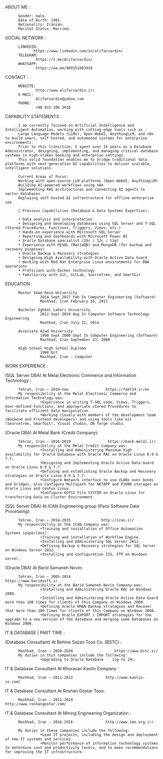 ABOUT ME :

          Gender: male.
          Date of Birth: 1981.
          Nationality: Iranian.
          Marital Status: Married.

SOCIAL NETWORK :

          LINKEDIN:
                 https://www.linkedin.com/in/alifarvardin/
          TELEGRAM:
                  https://t.me/Alifarvardin/
          WHATSAPP:
                  https://wa.me/989151063918
                            
CONTACT :

          WEBSITE:
                  http://www.alifarvardin.ir/
          E-MAIL:
                  Alifarvardin@yahoo.com
          PHONE:
                  +98 915 106 3918
                            
CAPABILITY STATEMENTS : 

          I am currently focused on Artificial Intelligence and Intelligent Automation, working with cutting-edge tools such as :
          Large Language Models (LLMs), Open WebUI, AnythingLLM, and n8n to build smart, self-hosted, and automated systems for enterprise environments.
          Prior to this transition, I spent over 15 years as a Database Administrator, designing, implementing, and managing critical database systems in high-stakes banking and enterprise settings. 
          This solid foundation enables me to bridge traditional data platforms with next-generation AI capabilities to deliver scalable, intelligent solutions.
          
          Current Areas of Focus:
          Working with open-source LLM platforms (Open WebUI, AnythingLLM)
          Building AI-powered workflows using n8n
          Implementing RAG architectures and connecting AI agents to vector databases
          Deploying self-hosted AI infrastructure for offline enterprise use
          
          🔧 Previous Capabilities (Database & Data Systems Expertise):
          
          • Data analysis and interpretation
          • Designing and developing databases using SQL Server and T-SQL (Stored Procedures, Functions, Triggers, Views, etc.)
          • Hands-on experience with Microsoft SQL Server
          • Reporting and dashboards with Microsoft Power BI
          • Oracle Database specialist (19c / 12c / 11g)
          • Experience with MySQL (MariaDB) and MongoDB (for backup and recovery purposes)
          • Oracle Backup & Recovery strategies
          • Designing High Availability with Oracle Active Data Guard
          • Working with Red Hat Enterprise Linux environments for DBA operations
          • Proficient with Docker technology
          • Familiarity with Git, GitLab, SourceTree, and SmartGit


EDUCATION : 

          Master Imam Reza University
                    2014 Sept 2017 Feb In Computer Engineering (Software)
                    Mashhad, Iran February 26, 2017

          Bachelor Eghbal Lahori University
                    2012 Sept 2014 Aug In Computer Software Technology Engineering
                    Mashhad, Iran July 21, 2014

          Associate Azad University
                    1998 Sept 2000 Sept In Computer Engineering (Software)
                    Mashhad, Iran September 23, 2000

          High School High School Diploma
                    1998 Oct
                    Mashhad, Iran - Computer


WORK EXPERIENCE :

(SQL Server DBA) At Melal Electronic Commerce and Information Technology  :

          Tehran, Iran — 2019-now                 https://fam724.ir/en
          My responsibility at the Melal Electronic Commerce and Information Technology was:
                    •Experience in writing T-SQL code, Views, Triggers, User-defined Functions, and appropriate stored Procedures to facilitate efficient data manipulation.
                    •Working closely with members of the development team (Backend and Frontend developers) and using tools like Git (Sourcetree, SmartGit), Visual studio, DB forge studio. 
                    
(Oracle DBA) At Melal Bank (Credit Company):

          Tehran, Iran — 2016-2019                 https://bank-melal.ir/
          My responsibility at the Melal Credit Company was:
                    •Installing and Administering Maximum high availability for Oracle Database with Oracle RAC on Oracle Linux 6.9 & 7.7.
                    •Designing and Implementing Oracle Active Data Guard on Oracle Linux 6.9 & 7.7.
                    •Defining and establishing Oracle Backup and Recovery strategies on Oracle Linux 6.9 & 7.7.
                    •Configure Network interface to use VLANs over bonds and bridges, also Configure Multipath for NETAPP and P2000 storages on Oracle Linux and Centos Linux.
                    •Configure OCFS2 File SYSTEM on Oracle Linux for transferring Data on Cluster Environment.

(SQL Server DBA) At ICAN Engineering group (Parsi Software Data Processing):

          Tehran, Iran — 2014-2015              http://ican.ir/
          My responsibility at the ICAN Company was:                                                                                           
                    •Training and installation of Office Automation Systems (paperless).
                    •Training and installation of Workflow Engine.
                    •Installing and Administering SQL Server 2012.
                    •Defining Backup & Recovery strategies for SQL Server on Windows Server 2012.
                    •Installing and configuration IIS, FTP on Windows server.

(Oracle DBA) At Barid Samaneh Novin:

          Tehran, Iran — 2005-2014                    https://www.baridsoft.ir                               
          My responsibility at the Barid Samaneh Novin Company was:
                    •Installing and Administering Oracle RAC on Windows 2008.
                    •Installing and Administering Oracle Active Data Guard more than 100 times for clients of this Company on Windows 2008.
                    •Defining Oracle RMAN Backup strategies and Recover that more than 100 times for clients of this Company on Windows 2008.
                    •Defining Oracle EXPORT / IMPORT strategies for the upgrade to a new version of the database and merging some Databases on Windows 2008. 


IT & DATABASE | PART TIME :

(Database Consultant) At Behine Sazan Toos Co. (BSTC) :

          Mashhad, Iran — 2020-2020                   https://www.bstc.ir/
          My duties in this companies include the following:
                    •Upgrading to Oracle Database  - 11g to 19c.

IT & Database Consultant At  Khorasan Kaolin Company :

          Mashhad, Iran — 2011-2022               http://www.kaolin-co.com/
IT & Database Consultant At Roshan Gostar Toos:

          Mashhad, Iran — 2011-2019               http://www.roshangostar.com/

IT & Database Consultant At Mining Engineering Organization :

          Mashhad, Iran — 2016-2016               http://www.ime.org.ir/

          My duties in these companies include the following:
                    •Lead IT projects, including the design and deployment of new IT systems and services.
                    •Monitor performance of information technology systems to determine cost and productivity levels, and to make recommendations for improving the IT infrastructure.
